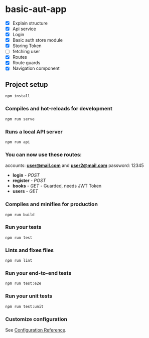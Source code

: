 # basic-aut-app

- [X] Explain structure
- [X] Api service
- [X] Login
- [X] Basic auth store module
- [X] Storing Token 
- [ ] fetching user
- [X] Routes
- [X] Route guards
- [X] Navigation component

## Project setup
```
npm install
```

### Compiles and hot-reloads for development
```
npm run serve
```

### Runs a local API server
```
npm run api
```

### You can now use these routes:

accounts: **user@mail.com** and **user2@mail.com**
password: 12345

* **login** - _POST_
* **register** - _POST_
* **books** - _GET_ - Guarded, needs JWT Token
* **users** - _GET_

### Compiles and minifies for production
```
npm run build
```

### Run your tests
```
npm run test
```

### Lints and fixes files
```
npm run lint
```

### Run your end-to-end tests
```
npm run test:e2e
```

### Run your unit tests
```
npm run test:unit
```

### Customize configuration
See [Configuration Reference](https://cli.vuejs.org/config/).
